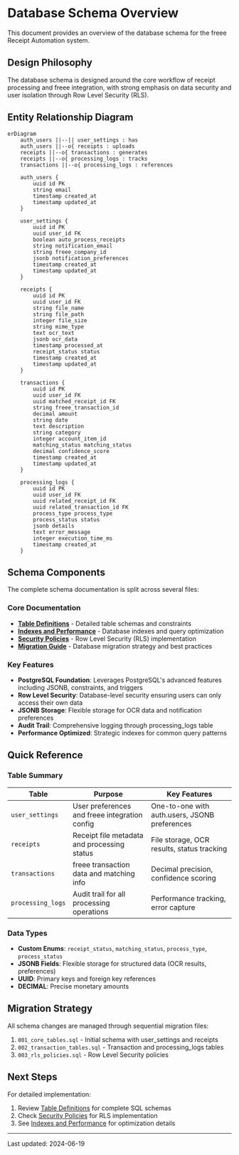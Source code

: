 # Database Schema Overview

This document provides an overview of the database schema for the freee Receipt Automation system.

## Design Philosophy

The database schema is designed around the core workflow of receipt processing and freee integration, with strong
emphasis on data security and user isolation through Row Level Security (RLS).

## Entity Relationship Diagram

```mermaid
erDiagram
    auth_users ||--|| user_settings : has
    auth_users ||--o{ receipts : uploads
    receipts ||--o{ transactions : generates
    receipts ||--o{ processing_logs : tracks
    transactions ||--o{ processing_logs : references

    auth_users {
        uuid id PK
        string email
        timestamp created_at
        timestamp updated_at
    }

    user_settings {
        uuid id PK
        uuid user_id FK
        boolean auto_process_receipts
        string notification_email
        string freee_company_id
        jsonb notification_preferences
        timestamp created_at
        timestamp updated_at
    }

    receipts {
        uuid id PK
        uuid user_id FK
        string file_name
        string file_path
        integer file_size
        string mime_type
        text ocr_text
        jsonb ocr_data
        timestamp processed_at
        receipt_status status
        timestamp created_at
        timestamp updated_at
    }

    transactions {
        uuid id PK
        uuid user_id FK
        uuid matched_receipt_id FK
        string freee_transaction_id
        decimal amount
        string date
        text description
        string category
        integer account_item_id
        matching_status matching_status
        decimal confidence_score
        timestamp created_at
        timestamp updated_at
    }

    processing_logs {
        uuid id PK
        uuid user_id FK
        uuid related_receipt_id FK
        uuid related_transaction_id FK
        process_type process_type
        process_status status
        jsonb details
        text error_message
        integer execution_time_ms
        timestamp created_at
    }
```

## Schema Components

The complete schema documentation is split across several files:

### Core Documentation

- **[Table Definitions](table-definitions.md)** - Detailed table schemas and constraints
- **[Indexes and Performance](indexes-performance.md)** - Database indexes and query optimization
- **[Security Policies](security-policies.md)** - Row Level Security (RLS) implementation
- **[Migration Guide](migration-strategy.md)** - Database migration strategy and best practices

### Key Features

- **PostgreSQL Foundation**: Leverages PostgreSQL's advanced features including JSONB, constraints, and triggers
- **Row Level Security**: Database-level security ensuring users can only access their own data
- **JSONB Storage**: Flexible storage for OCR data and notification preferences
- **Audit Trail**: Comprehensive logging through processing_logs table
- **Performance Optimized**: Strategic indexes for common query patterns

## Quick Reference

### Table Summary

| Table | Purpose | Key Features |
|-------|---------|--------------|
| `user_settings` | User preferences and freee integration config | One-to-one with auth.users, JSONB preferences |
| `receipts` | Receipt file metadata and processing status | File storage, OCR results, status tracking |
| `transactions` | freee transaction data and matching info | Decimal precision, confidence scoring |
| `processing_logs` | Audit trail for all processing operations | Performance tracking, error capture |

### Data Types

- **Custom Enums**: `receipt_status`, `matching_status`, `process_type`, `process_status`
- **JSONB Fields**: Flexible storage for structured data (OCR results, preferences)
- **UUID**: Primary keys and foreign key references
- **DECIMAL**: Precise monetary amounts

## Migration Strategy

All schema changes are managed through sequential migration files:

1. `001_core_tables.sql` - Initial schema with user_settings and receipts
2. `002_transaction_tables.sql` - Transaction and processing_logs tables
3. `003_rls_policies.sql` - Row Level Security policies

## Next Steps

For detailed implementation:

1. Review [Table Definitions](table-definitions.md) for complete SQL schemas
2. Check [Security Policies](security-policies.md) for RLS implementation
3. See [Indexes and Performance](indexes-performance.md) for optimization details

---

Last updated: 2024-06-19
